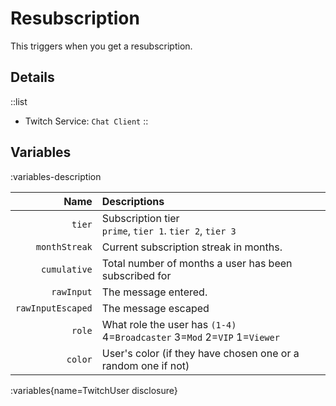 # Resubscription
This triggers when you get a resubscription.

## Details
::list
- Twitch Service: `Chat Client`
::

## Variables
:variables-description

Name | Descriptions
----:|:------------
`tier` | Subscription tier <br> `prime`, `tier 1`. `tier 2`, `tier 3`
`monthStreak` | Current subscription streak in months.
`cumulative` | Total number of months a user has been subscribed for
`rawInput` | The message entered.
`rawInputEscaped` | The message escaped
`role` | What role the user has `(1-4)` <br> 4=`Broadcaster` 3=`Mod` 2=`VIP` 1=`Viewer`
`color` | User's color (if they have chosen one or a random one if not)

:variables{name=TwitchUser disclosure}
